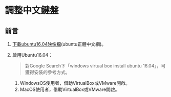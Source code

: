 # 調整中文鍵盤

## 前言


1. [下載ubuntu16.04映像檔](https://www.ubuntu-tw.org/modules/tinyd0/)(ubuntu正體中文網)。

2. 啟用Ubuntu16.04：
    > 對Google Search下「windows virtual box install ubuntu 16.04」，可獲得安裝的參考方式。
    1. WindowsOS使用者，借助VirtualBox或VMware開啟。
    2. MacOS使用者，借助VirtualBox或VMware開啟。



